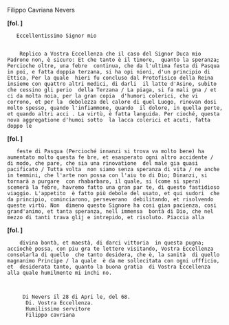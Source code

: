 Filippo Cavriana
Nevers




   
     
       
**[fol. ]**


       Eccellentissimo Signor mio


        Replico a Vostra Eccellenza che il caso del Signor Duca mio  Padrone non, è sicuro: Et che tanto è il timore,  quanto la speranza; Percioche oltre, una febre  continua, che da l'ultima festa di Pasqua  in poi, e fatta doppia terzana, si ha opi nioni, d'un principio di Ettica, Per la quale  hieri fu concluso dal Protofisico della Reina  insieme con quattro altri medici, di darli  il latte d'Asino, subito che cessino gli perio  della Terzana / La piaga, si fa mali gna / et ci da molta noia, per la gran copia  d'humori colerici, che vi corrono, et per la  debolezza del calore di quel Luogo, rinovan dosi molto spesso, quando l'infiammone, quando  il dolore, in quella perte, et quando altri acci . La virtù, è fatta languida. Per cioché, questa nova aggregatione d'humoi sotto  la lacca colerici et acuti, fatta doppo le


       
**[fol. ]**


       feste di Pasqua (Percioché innanzi si trova va molto bene) ha aumentato molto questa fe bre, et esasperato ogni altro accidente /  di modo, che pare, che sia una rinovatione  del male gia quasi pacificato / Tutta volta  non siamo senza speranza di vita / ne anche  in temmini, che l'arte non possa con l'aiu to di Dio; Dinanzi, si tornarà a purgare  con rhabarbaro, il quale, si (come si spera)  scemerà la febre, havremo fatto una gran par te, di questo fastidioso viaggio. L'appetito  è fatto più debole del usato, et qui sudori  che da principio, cominciarono, perseverano  debilitando, et risolvendo queste virtù. Non  dimeno questo Signore ha cosi gian pacienza, cosi  grand'animo, et tanta speranza, nell immensa  bontà di Dio, che nel mezzo di tanti trava glij e intrepido, et risoluto. Piaccia alla


       
**[fol. ]**


        divina bontà, et maestà, di darci vittoria  in questa pugna; acciochè possa, con piu gra te lettere visitando, Vostra Eccellenza consolarla di quello  che tanto desidera, che è, la sanità  di quello magnanimo Principe / la quale  è da me sollecitata con ogni uffficio, et  desiderata tanto, quanto la buona gratia  di Vostra Eccellenza alla quale humilmente mi inchi no.


       
         Di Nevers il 28 di Apri le, del 68.
          Di. Vostra Eccellenza.
          Humilissimo servitore
          Filippo cavriana
       


     
   
 